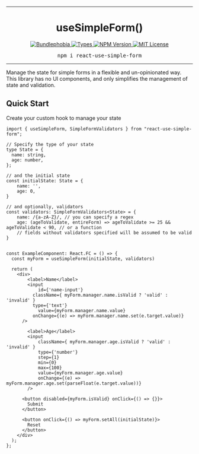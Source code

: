 <hr>
<div align="center">
  <h1 align="center">
    useSimpleForm()
  </h1>
</div>

<p align="center">
  <a href="https://bundlephobia.com/result?p=react-use-simple-form">
    <img alt="Bundlephobia" src="https://img.shields.io/bundlephobia/minzip/react-use-simple-form?style=for-the-badge&labelColor=24292e">
  </a>
  <a aria-label="Types" href="https://www.npmjs.com/package/react-use-simple-form">
    <img alt="Types" src="https://img.shields.io/npm/types/react-use-simple-form?style=for-the-badge&labelColor=24292e">
  </a>
  <a aria-label="NPM version" href="https://www.npmjs.com/package/react-use-simple-form">
    <img alt="NPM Version" src="https://img.shields.io/npm/v/react-use-simple-form?style=for-the-badge&labelColor=24292e">
  </a>
  <a aria-label="License" href="https://mit-license.org/">
    <img alt="MIT License" src="https://img.shields.io/npm/l/react-use-simple-form?style=for-the-badge&labelColor=24292e">
  </a>
</p>

<pre align="center">npm i react-use-simple-form</pre>
<hr>

Manage the state for simple forms in a flexible and un-opinionated way. This library has no UI components, and only simplifies the management of state and validation.  

## Quick Start

Create your custom hook to manage your state

```tsx harmony
import { useSimpleForm, SimpleFormValidators } from "react-use-simple-form";

// Specify the type of your state
type State = {
  name: string,
  age: number,
};

// and the initial state
const initialState: State = {
    name: '',
    age: 0,
}

// and optionally, validators
const validators: SimpleFormValidators<State> = {
    name: /{a-zA-Z}/, // you can specify a regex
    age: (ageToValidate, entireForm) => ageToValidate >= 25 && ageToValidate < 90, // or a function
    // fields without validators specified will be assumed to be valid
}


const ExampleComponent: React.FC = () => {
  const myForm = useSimpleForm(initialState, validators)

  return (
    <div>
        <label>Name</label>
        <input 
            id={'name-input'}
          className={ myForm.manager.name.isValid ? 'valid' : 'invalid' }
          type={'text'}
            value={myForm.manager.name.value}
          onChange={(e) => myForm.manager.name.set(e.target.value)}
      />
    
        <label>Age</label>
        <input
            className={ myForm.manager.age.isValid ? 'valid' : 'invalid' }
            type={'number'}
            step={1}
            min={0}
            max={100}
            value={myForm.manager.age.value}
            onChange={(e) => myForm.manager.age.set(parseFloat(e.target.value))}
        />
        
      <button disabled={myForm.isValid} onClick={() => {}}>
        Submit
      </button>
        
      <button onClick={() => myForm.setAll(initialState)}>
        Reset
      </button>
    </div>
  );
};
```
